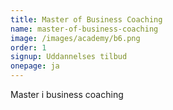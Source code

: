 ```yaml
---
title: Master of Business Coaching
name: master-of-business-coaching
image: /images/academy/b6.png
order: 1
signup: Uddannelses tilbud
onepage: ja
---
```

Master i business coaching